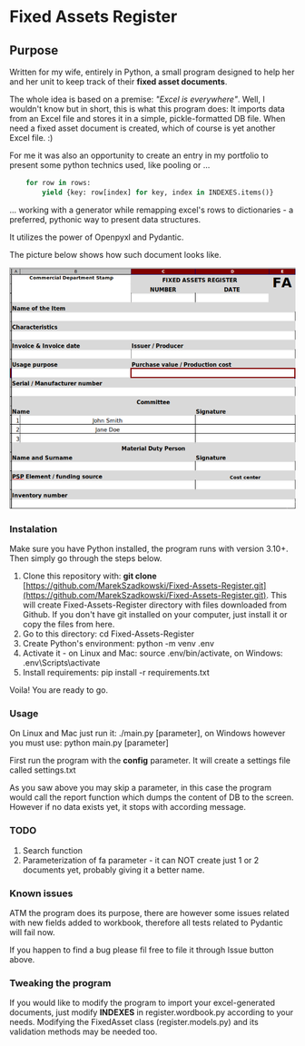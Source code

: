 # Fixed Assets Register

## Purpose

Written for my wife, entirely in Python, a small program designed to help her and her unit to keep track of their **fixed asset documents**.

The whole idea is based on a premise: *"Excel is everywhere"*. Well, I wouldn't know but in short, this is what this program does: It imports data from an Excel file and stores it in a simple, pickle-formatted DB file. When need a fixed asset document is created, which of course is yet another Excel file. :)

For me it was also an opportunity to create an entry in my portfolio to present some python technics used, like pooling or ...

```python
    for row in rows:
        yield {key: row[index] for key, index in INDEXES.items()}
```

... working with a generator while remapping excel's rows to dictionaries - a preferred, pythonic way to present data structures.

It utilizes the power of Openpyxl and Pydantic.

The picture below shows how such document looks like.

![Fixed Asset Document (excel)](fixed-asset-document.png "Fixed Asset Document")

### Instalation

Make sure you have Python installed, the program runs with version 3.10+. Then simply go through the steps below.

1. Clone this repository with: **git clone** [https://github.com/MarekSzadkowski/Fixed-Assets-Register.git](https://github.com/MarekSzadkowski/Fixed-Assets-Register.git). This will create Fixed-Assets-Register directory with files downloaded from Github. If you don't have git installed on your computer, just install it or copy the files from here.
2. Go to this directory: cd Fixed-Assets-Register
3. Create Python's environment: python -m venv .env
4. Activate it - on Linux and Mac: source .env/bin/activate, on Windows: .env\Scripts\activate
5. Install requirements: pip install -r requirements.txt

Voila! You are ready to go.

### Usage

On Linux and Mac just run it: ./main.py \[parameter\], on Windows however you must use: python main.py \[parameter\]

First run the program with the **config** parameter. It will create a settings file called settings.txt

As you saw above you may skip a parameter, in this case the program would call the report function which dumps the content of DB to the screen. However if no data exists yet, it stops with according message.

### TODO

1. Search function
2. Parameterization of fa parameter - it can NOT create just 1 or 2 documents yet, probably giving it a better name.

### Known issues

ATM the program does its purpose, there are however some issues related with new fields added to workbook, therefore all tests related to Pydantic will fail now.

If you happen to find a bug please fil free to file it through Issue button above.

### Tweaking the program

If you would like to modify the program to import your excel-generated documents, just modify **INDEXES** in register.wordbook.py according to your needs. Modifying the FixedAsset class (register.models.py) and its validation methods may be needed too.
